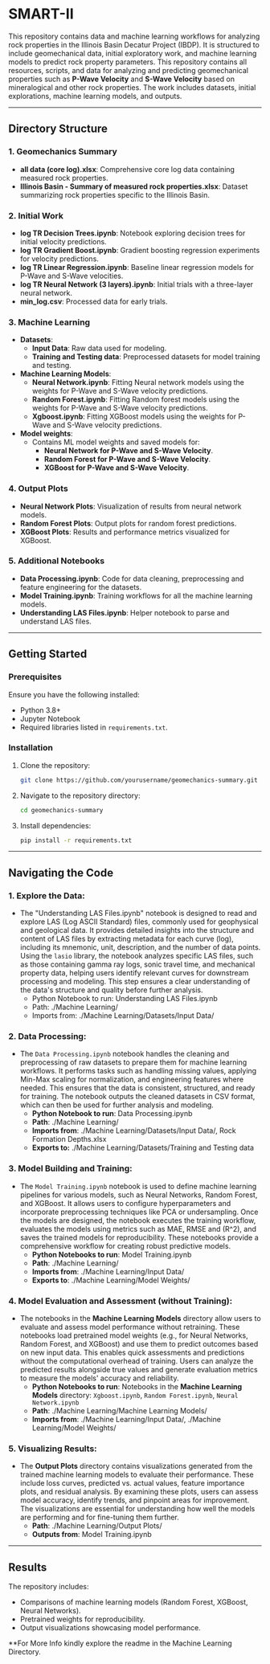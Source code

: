 # SMART-II

This repository contains data and machine learning workflows for analyzing rock properties in the Illinois Basin Decatur Project (IBDP). It is structured to include geomechanical data, initial exploratory work, and machine learning models to predict rock property parameters. This repository contains all resources, scripts, and data for analyzing and predicting geomechanical properties such as **P-Wave Velocity** and **S-Wave Velocity** based on mineralogical and other rock properties. The work includes datasets, initial explorations, machine learning models, and outputs.

---

## Directory Structure

### 1. **Geomechanics Summary**
   - **all data (core log).xlsx**: Comprehensive core log data containing measured rock properties.
   - **Illinois Basin - Summary of measured rock properties.xlsx**: Dataset summarizing rock properties specific to the Illinois Basin.

### 2. **Initial Work**
   - **log TR Decision Trees.ipynb**: Notebook exploring decision trees for initial velocity predictions.
   - **log TR Gradient Boost.ipynb**: Gradient boosting regression experiments for velocity predictions.
   - **log TR Linear Regression.ipynb**: Baseline linear regression models for P-Wave and S-Wave velocities.
   - **log TR Neural Network (3 layers).ipynb**: Initial trials with a three-layer neural network.
   - **min_log.csv**: Processed data for early trials.

### 3. **Machine Learning**
   - **Datasets**:
     - **Input Data**: Raw data used for modeling.
     - **Training and Testing data**: Preprocessed datasets for model training and testing.
   - **Machine Learning Models**:
     - **Neural Network.ipynb**: Fitting Neural network models using the weights for P-Wave and S-Wave velocity predictions.
     - **Random Forest.ipynb**: Fitting Random forest models using the weights for P-Wave and S-Wave velocity predictions.
     - **Xgboost.ipynb**: Fitting XGBoost models using the weights for P-Wave and S-Wave velocity predictions.
   - **Model weights**:
     - Contains ML model weights and saved models for:
       - **Neural Network for P-Wave and S-Wave Velocity**.
       - **Random Forest for P-Wave and S-Wave Velocity**.
       - **XGBoost for P-Wave and S-Wave Velocity**.

### 4. **Output Plots**
   - **Neural Network Plots**: Visualization of results from neural network models.
   - **Random Forest Plots**: Output plots for random forest predictions.
   - **XGBoost Plots**: Results and performance metrics visualized for XGBoost.

### 5. **Additional Notebooks**
   - **Data Processing.ipynb**: Code for data cleaning, preprocessing and feature engineering for the datasets.
   - **Model Training.ipynb**: Training workflows for all the machine learning models.
   - **Understanding LAS Files.ipynb**: Helper notebook to parse and understand LAS files.

---

## Getting Started

### Prerequisites
Ensure you have the following installed:
- Python 3.8+
- Jupyter Notebook
- Required libraries listed in `requirements.txt`.

### Installation
1. Clone the repository:
   ```bash
   git clone https://github.com/yourusername/geomechanics-summary.git
   ```
2. Navigate to the repository directory:
   ```bash
   cd geomechanics-summary
   ```
3. Install dependencies:
   ```bash
   pip install -r requirements.txt
   ```

---

## Navigating the Code

### 1. **Explore the Data**:
  - The "Understanding LAS Files.ipynb" notebook is designed to read and explore LAS (Log ASCII Standard) files, commonly used for geophysical and geological data. It provides detailed insights into the structure and content of LAS files by extracting metadata for each curve (log), including its mnemonic, unit, description, and the number of data points. Using the `lasio` library, the notebook analyzes specific LAS files, such as those containing gamma ray logs, sonic travel time, and mechanical property data, helping users identify relevant curves for downstream processing and modeling. This step ensures a clear understanding of the data's structure and quality before further analysis.
    - Python Notebook to run: Understanding LAS Files.ipynb
    - Path: ./Machine Learning/
    - Imports from: ./Machine Learning/Datasets/Input Data/

### 2. **Data Processing**:
   - The `Data Processing.ipynb` notebook handles the cleaning and preprocessing of raw datasets to prepare them for machine learning workflows. It performs tasks such as handling missing values, applying Min-Max scaling for normalization, and engineering features where needed. This ensures that the data is consistent, structured, and ready for training. The notebook outputs the cleaned datasets in CSV format, which can then be used for further analysis and modeling.
     - **Python Notebook to run**: Data Processing.ipynb  
     - **Path**: ./Machine Learning/  
     - **Imports from**: ./Machine Learning/Datasets/Input Data/, Rock Formation Depths.xlsx
     - **Exports to:**  ./Machine Learning/Datasets/Training and Testing data

### 3. **Model Building and Training**:
   - The `Model Training.ipynb` notebook is used to define machine learning pipelines for various models, such as Neural Networks, Random Forest, and XGBoost. It allows users to configure hyperparameters and incorporate preprocessing techniques like PCA or undersampling. Once the models are designed, the notebook executes the training workflow, evaluates the models using metrics such as MAE, RMSE and \(R^2\), and saves the trained models for reproducibility. These notebooks provide a comprehensive workflow for creating robust predictive models.
     - **Python Notebooks to run**: Model Training.ipynb  
     - **Path**: ./Machine Learning/  
     - **Imports from**: ./Machine Learning/Input Data/  
     - **Exports to**: ./Machine Learning/Model Weights/ 

### 4. **Model Evaluation and Assessment (without Training)**:
   - The notebooks in the **Machine Learning Models** directory allow users to evaluate and assess model performance without retraining. These notebooks load pretrained model weights (e.g., for Neural Networks, Random Forest, and XGBoost) and use them to predict outcomes based on new input data. This enables quick assessments and predictions without the computational overhead of training. Users can analyze the predicted results alongside true values and generate evaluation metrics to measure the models' accuracy and reliability.  
     - **Python Notebooks to run**: Notebooks in the **Machine Learning Models** directory: `Xgboost.ipynb`, `Random Forest.ipynb`, `Neural Network.ipynb` 
     - **Path**: ./Machine Learning/Machine Learning Models/  
     - **Imports from**: ./Machine Learning/Input Data/, ./Machine Learning/Model Weights/  

### 5. **Visualizing Results**:
   - The **Output Plots** directory contains visualizations generated from the trained machine learning models to evaluate their performance. These include loss curves, predicted vs. actual values, feature importance plots, and residual analysis. By examining these plots, users can assess model accuracy, identify trends, and pinpoint areas for improvement. The visualizations are essential for understanding how well the models are performing and for fine-tuning them further.  
     - **Path**: ./Machine Learning/Output Plots/  
     - **Outputs from**: Model Training.ipynb  

---

## Results

The repository includes:
- Comparisons of machine learning models (Random Forest, XGBoost, Neural Networks).
- Pretrained weights for reproducibility.
- Output visualizations showcasing model performance.

**For More Info kindly explore the readme in the Machine Learning Directory.